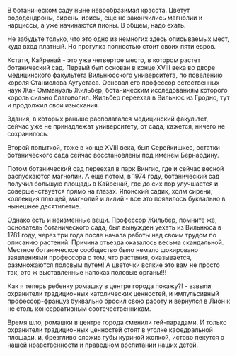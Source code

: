 В ботаническом саду ныне невообразимая красота. Цветут рододендроны, сирень, ирисы, еще не закончились магнолии и нарциссы, а уже начинаются пионы. В общем, надо ехать.

Не забудьте только, что это одно из немногих здесь описываемых мест, куда вход платный. Но прогулка полностью стоит своих пяти евров.

Кстати, Кайренай - это уже четвертое место, в котором растет ботанический сад. Первый был основан в конце ХVIII века во дворе медицинского факультета Вильнюсского университета, по повелению короля Станислова Аугустаса. Основал его профессор естественных наук Жан Эммануэль Жильбер, ботаническим исследованиям которого король сильно благоволил. Жильбер переехал в Вильнюс из Гродно, тут и продолжил свои изыскания. 

Здания, в которых раньше располагался медицинский факультет, сейчас уже не принадлежат университету, от сада, кажется, ничего не сохранилось.

Второй попыткой, тоже в конце XVIII века, был Серейкишкес, остатки ботанического сада сейчас восстановлены под именем Бернардину. 

Потом ботанический сад переехал в парк Вингис, где и сейчас весной распускаются магнолии. А еще потом, в 1974 году, ботанический сад получил большую площадь в Кайренай, где до сих пор улучшается и совершенствуется прямо на глазах. Японский садик, холм сирени, коллекция плющей, магнолий и лилий - все это появилось буквально в нынешнее десятилетие.

Однако есть и неизменные вещи. Профессор Жильбер, помните же, основатель ботанического сада, был вынужден уехать из Вильнюса в 1781 году, через три года после начала работы над своим трудом по описанию растений. Причина отьезда оказалось весьма скандальной. Местное ботаническое сообщество было немало шокировано заявлениями профессора о том, что растения, оказывается, размножаются половым путем! А цветочки всякие это вам  не просто так, это ж выставленные напоказ половые органы!!!

Как я теперь ребенку ромашку в центре города покажу?! - взвыли охранители традиционных католических ценностей, и импульсивный профессор-француз буквально бросил свою работу и вернулся в Лион к не столь консервативным соотечественникам.

Время шло, ромашки в центре города сменили гей-парадами. И только охранители традиционных ценностей стоят в уголке кафедральной площади, и, брезгливо сложив губы куриной жопкой, истово пекутся о нашей нравственности и праведном воспитании наших детей.

